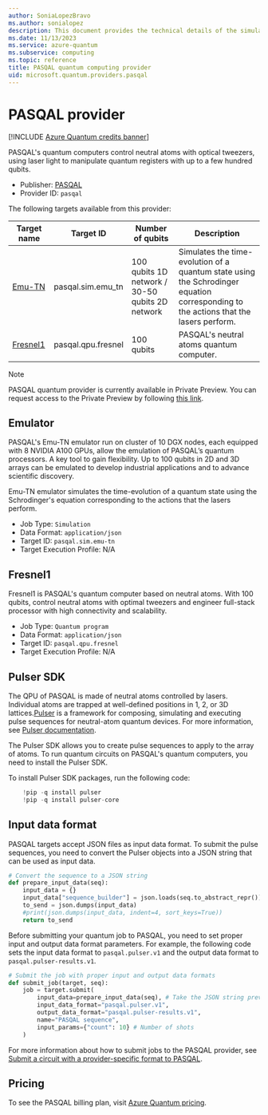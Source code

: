 ```yaml
---
author: SoniaLopezBravo
ms.author: sonialopez
description: This document provides the technical details of the simulators and QPU of the PASQAL quantum provider.
ms.date: 11/13/2023
ms.service: azure-quantum
ms.subservice: computing
ms.topic: reference
title: PASQAL quantum computing provider    
uid: microsoft.quantum.providers.pasqal     
---
```


# PASQAL provider

[!INCLUDE [Azure Quantum credits banner](includes/azure-quantum-credits.md)]

PASQAL's quantum computers control neutral atoms with optical tweezers, using laser light to manipulate quantum registers with up to a few hundred qubits.

- Publisher: [PASQAL](https://www.pasqal.com/)
- Provider ID: `pasqal`

The following targets available from this provider:

|Target name| Target ID|Number of qubits | Description |
|---|---|---|---|
|[Emu-TN](#emulator) | pasqal.sim.emu_tn| 100 qubits 1D network / 30-50 qubits 2D network| Simulates the time-evolution of a quantum state using the Schrodinger equation corresponding to the actions that the lasers perform. |
|[Fresnel1](#fresnel1) | pasqal.qpu.fresnel | 100 qubits | PASQAL's neutral atoms quantum computer. |

> [!NOTE]
> PASQAL quantum provider is currently available in Private Preview. You can request access to the Private Preview by following [this link](https://aka.ms/AQ/PrivatePreviewRequest). 

## Emulator

PASQAL's Emu-TN emulator run on cluster of 10 DGX nodes, each equipped with 8 NVIDIA A100 GPUs, allow the emulation of PASQAL’s quantum processors. A key tool to gain flexibility. Up to 100 qubits in 2D and 3D arrays can be emulated to develop industrial applications and to advance scientific discovery.

Emu-TN emulator simulates the time-evolution of a quantum state using the Schrodinger's equation corresponding to the actions that the lasers perform.

- Job Type: `Simulation`
- Data Format: `application/json`
- Target ID: `pasqal.sim.emu-tn`
- Target Execution Profile: N/A

## Fresnel1

Fresnel1 is PASQAL's quantum computer based on neutral atoms. With 100 qubits, control neutral atoms with optimal tweezers and engineer full-stack processor with high connectivity and scalability. 

- Job Type: `Quantum program`
- Data Format: `application/json`
- Target ID: `pasqal.qpu.fresnel`
- Target Execution Profile: N/A

## Pulser SDK

The QPU of PASQAL is made of neutral atoms controlled by lasers. Individual atoms are trapped at well-defined positions in 1, 2, or 3D lattices.[Pulser](https://github.com/pasqal-io/Pulser) is a  framework for composing, simulating and executing pulse sequences for neutral-atom quantum devices. For more information, see [Pulser documentation](https://pulser.readthedocs.io/en/latest/).

The Pulser SDK allows you to create pulse sequences to apply to the array of atoms. To run quantum circuits on PASQAL's quantum computers, you need to install the Pulser SDK.

To install Pulser SDK packages, run the following code:

```python
    !pip -q install pulser
    !pip -q install pulser-core
```

## Input data format

PASQAL targets accept JSON files as input data format. To submit the pulse sequences, you need to convert the Pulser objects into a JSON string that can be used as input data.

```python
# Convert the sequence to a JSON string
def prepare_input_data(seq):
    input_data = {}
    input_data["sequence_builder"] = json.loads(seq.to_abstract_repr())
    to_send = json.dumps(input_data)
    #print(json.dumps(input_data, indent=4, sort_keys=True))
    return to_send
```

Before submitting your quantum job to PASQAL, you need to set proper input and output data format parameters. For example, the following code sets the input data format to `pasqal.pulser.v1` and the output data format to `pasqal.pulser-results.v1`.

```python
# Submit the job with proper input and output data formats
def submit_job(target, seq):
    job = target.submit(
        input_data=prepare_input_data(seq), # Take the JSON string previously defined as input data
        input_data_format="pasqal.pulser.v1",
        output_data_format="pasqal.pulser-results.v1",
        name="PASQAL sequence",
        input_params={"count": 10} # Number of shots
    )
```

For more information about how to submit jobs to the PASQAL provider, see [Submit a circuit with a provider-specific format to PASQAL](xref:microsoft.quantum.quickstarts.computing.provider#platform-pasqal).

## Pricing

To see the PASQAL billing plan, visit [Azure Quantum pricing](xref:microsoft.quantum.providers-pricing#pasqal).
